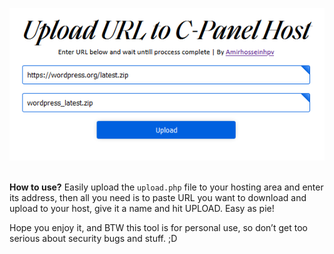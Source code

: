 ![](screenshot.png)
 

**How to use?** Easily upload the `upload.php` file to your hosting area and enter its address, then
all you need is to paste URL you want to download and upload to your host, give it a name and hit UPLOAD. Easy as pie!

Hope you enjoy it, and BTW this tool is for personal use, so don’t get too serious about security bugs and stuff. ;D
